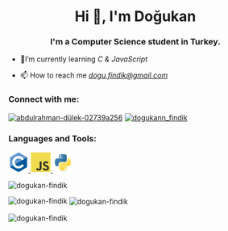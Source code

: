 <h1 align="center">Hi 👋, I'm Doğukan</h1>
<h3 align="center">I'm a Computer Science student in Turkey.</h3>

- 🌱I’m currently learning *C & JavaScript*

- 📫 How to reach me *dogu.findik@gmail.com*

<h3 align="left">Connect with me:</h3>
<p align="left">
<a href="https://www.linkedin.com/in/doğukan-fındık" target="blank"><img align="center" src="https://raw.githubusercontent.com/rahuldkjain/github-profile-readme-generator/master/src/images/icons/Social/linked-in-alt.svg" alt="abdulrahman-dülek-02739a256" height="30" width="40" /></a>
<a href="https://instagram.com/dogukann_findik" target="blank"><img align="center" src="https://raw.githubusercontent.com/rahuldkjain/github-profile-readme-generator/master/src/images/icons/Social/instagram.svg" alt="dogukann_findik" height="30" width="40" /></a>
</p>
<h3 align="left">Languages and Tools:</h3>
<p align="left"> <a href="https://www.cprogramming.com/" target="_blank" rel="noreferrer"> <img src="https://raw.githubusercontent.com/devicons/devicon/master/icons/c/c-original.svg" alt="c" width="40" height="40"/> </a> <a href="https://developer.mozilla.org/en-US/docs/Web/JavaScript" target="_blank" rel="noreferrer"> <img src="https://raw.githubusercontent.com/devicons/devicon/master/icons/javascript/javascript-original.svg" alt="javascript" width="40" height="40"/> </a> <a href="https://www.python.org" target="_blank" rel="noreferrer"> <img src="https://raw.githubusercontent.com/devicons/devicon/master/icons/python/python-original.svg" alt="python" width="40" height="40"/> </a> </p>
<p align="left"> <img src="https://komarev.com/ghpvc/?username=dogukan-findik&label=Profile%20views&color=0e75b6&style=flat" alt="dogukan-findik" /> </p>
<p><img align="left" src="https://github-readme-stats.vercel.app/api/top-langs?username=dogukan-findik&show_icons=true&theme=highcontrast&bg_color=000000&locale=en&layout=compact" alt="dogukan-findik" /></p>

<p>&nbsp;<img align="center" src="https://github-readme-stats.vercel.app/api?username=dogukan-findik&show_icons=true&theme=highcontrast&bg_color=050505&locale=en" alt="dogukan-findik" /></p>

<p><img align="center" src="https://github-readme-streak-stats.herokuapp.com/?user=dogukan-findik&theme=highcontrast" alt="dogukan-findik" /></p>
